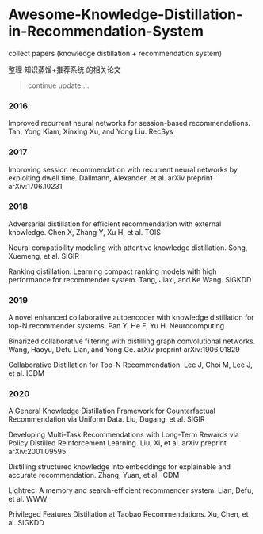 # Awesome-Knowledge-Distillation-in-Recommendation-System
collect papers (knowledge distillation + recommendation system)

整理 知识蒸馏+推荐系统 的相关论文

> continue update ...

### 2016

Improved recurrent neural networks for session-based recommendations. Tan, Yong Kiam, Xinxing Xu, and Yong Liu. RecSys

### 2017

Improving session recommendation with recurrent neural networks by exploiting dwell time. Dallmann, Alexander, et al. arXiv preprint arXiv:1706.10231

### 2018

 Adversarial distillation for efficient recommendation with external knowledge. Chen X, Zhang Y, Xu H, et al. TOIS

Neural compatibility modeling with attentive knowledge distillation. Song, Xuemeng, et al. SIGIR

Ranking distillation: Learning compact ranking models with high performance for recommender system. Tang, Jiaxi, and Ke Wang. SIGKDD

### 2019

A novel enhanced collaborative autoencoder with knowledge distillation for top-N recommender systems. Pan Y, He F, Yu H. Neurocomputing

Binarized collaborative filtering with distilling graph convolutional networks. Wang, Haoyu, Defu Lian, and Yong Ge. arXiv preprint arXiv:1906.01829

Collaborative Distillation for Top-N Recommendation. Lee J, Choi M, Lee J, et al. ICDM

### 2020

A General Knowledge Distillation Framework for Counterfactual Recommendation via Uniform Data. Liu, Dugang, et al. SIGIR

Developing Multi-Task Recommendations with Long-Term Rewards via Policy Distilled Reinforcement Learning. Liu, Xi, et al. arXiv preprint arXiv:2001.09595

Distilling structured knowledge into embeddings for explainable and accurate recommendation. Zhang, Yuan, et al. ICDM

Lightrec: A memory and search-efficient recommender system. Lian, Defu, et al. WWW

Privileged Features Distillation at Taobao Recommendations. Xu, Chen, et al. SIGKDD
